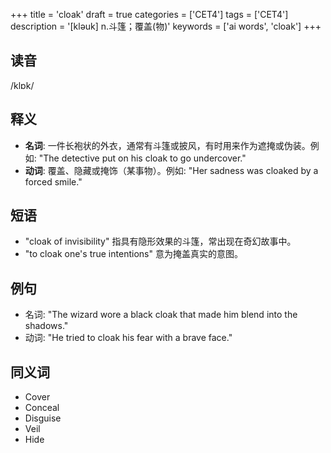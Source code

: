 +++
title = 'cloak'
draft = true
categories = ['CET4']
tags = ['CET4']
description = '[kləuk] n.斗篷；覆盖(物)'
keywords = ['ai words', 'cloak']
+++

## 读音
/klɒk/

## 释义
- **名词**: 一件长袍状的外衣，通常有斗篷或披风，有时用来作为遮掩或伪装。例如: "The detective put on his cloak to go undercover."
- **动词**: 覆盖、隐藏或掩饰（某事物）。例如: "Her sadness was cloaked by a forced smile."

## 短语
- "cloak of invisibility" 指具有隐形效果的斗篷，常出现在奇幻故事中。
- "to cloak one's true intentions" 意为掩盖真实的意图。

## 例句
- 名词: "The wizard wore a black cloak that made him blend into the shadows."
- 动词: "He tried to cloak his fear with a brave face."

## 同义词
- Cover
- Conceal
- Disguise
- Veil
- Hide
